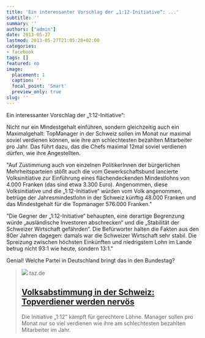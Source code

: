 ```yaml
---
title: 'Ein interessanter Vorschlag der „1:12-Initiative“: ...'
subtitle: ''
summary: ''
authors: ["admin"]
date: 2013-05-27
lastmod: 2013-05-27T21:05:28+02:00
categories:
- facebook
tags: []
featured: no
image:
  placement: 1
  caption: ''
  focal_point: 'Smart'
  preview_only: true
slug: ''
---
```

Ein interessanter Vorschlag der „1:12-Initiative“:

Nicht nur ein Mindestgehalt einführen, sondern gleichzeitig auch ein Maximalgehalt:
TopManager in der Schweiz sollen im Monat nur maximal soviel verdienen können, wie ihre am schlechtesten bezahlten Mitarbeiter pro Jahr. Das führt dazu, das die Chefs maximal 12mal soviel verdienen dürfen, wie ihre Angestellten. 

"Auf Zustimmung auch von einzelnen PolitikerInnen der bürgerlichen Mehrheitsparteien stößt auch die vom Gewerkschaftsbund lancierte Volksinitiative zur Einführung eines flächendeckenden Mindestlohns von 4.000 Franken (das sind etwa 3.300 Euro). Angenommen, diese Volksinitiative und die „1:12-Initiative“ würden vom Volk angenommen, betrüge der Jahresmindestlohn in der Schweiz künftig 48.000 Franken und das Mindestgehalt für die Topmanager 576.000 Franken."

"Die Gegner der „1:12-Initiative“ behaupten, eine derartige Begrenzung würde „ausländische Investoren abschrecken“ und die „Stabilität der Schweizer Wirtschaft gefährden“. Die Befürworter halten die Fakten aus den 80er Jahren dagegen: damals war die Schweizer Wirtschaft sehr stabil. Die Spreizung zwischen höchsten Einkünften und niedrigstem Lohn im Lande betrug nicht 93:1 wie heute, sondern 13:1."

Genial! Welche Partei in Deutschland bringt das in den Bundestag?
> [![](https://taz.de/picture/159804/948/13052206_schweiz_dpa.jpg)](http://www.taz.de/!116682/)
> taz.de
> ## [Volksabstimmung in der Schweiz: Topverdiener werden nervös](http://www.taz.de/!116682/)
>
>Die Initiative „1:12“ kämpft für gerechtere Löhne. Manager sollen pro Monat nur so viel verdienen wie ihre am schlechtesten bezahlten Mitarbeiter im Jahr.

